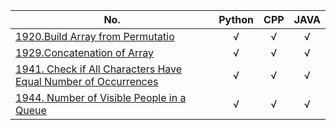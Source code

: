No.      | Python     | CPP     | JAVA    
 -------- | :-----------:  | :-----------: | :-----------: 
 [1920.Build Array from Permutatio](https://github.com/bakerston/CodingContest/blob/main/LeetCode/1501-2000/1920.%20Build%20Array%20from%20Permutation.md)     | &radic;   | &radic;  | &radic; 
[1929.Concatenation of Array](https://github.com/bakerston/CodingContest/blob/main/LeetCode/1501-2000/1929.%20Concatenation%20of%20Array.md) | &radic; | &radic; | &radic;
[1941. Check if All Characters Have Equal Number of Occurrences](https://github.com/bakerston/CodingContest/blob/main/LeetCode/1501-2000/1941.%20Check%20if%20All%20Characters%20Have%20Equal%20Number%20of%20Occurrences.md) | &radic; | &radic; | &radic;
[1944. Number of Visible People in a Queue](https://github.com/bakerston/CodingContest/blob/main/LeetCode/1501-2000/1944.%20Number%20of%20Visible%20People%20in%20a%20Queue.md) | &radic; | &radic; | &radic;
